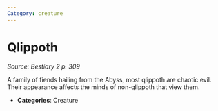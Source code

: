 ```yaml
---
Category: creature
---
```

# Qlippoth  
*Source: Bestiary 2 p. 309*  

A family of fiends hailing from the Abyss, most qlippoth are chaotic evil. Their appearance affects the minds of non-qlippoth that view them.

- **Categories**: Creature
